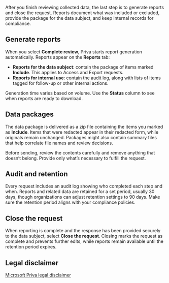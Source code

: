 After you finish reviewing collected data, the last step is to generate reports and close the request. Reports document what was included or excluded, provide the package for the data subject, and keep internal records for compliance.

## Generate reports

When you select **Complete review**, Priva starts report generation automatically. Reports appear on the **Reports** tab:

- **Reports for the data subject**: contain the package of items marked **Include**. This applies to Access and Export requests.
- **Reports for internal use**: contain the audit log, along with lists of items tagged for follow-up or other internal actions.

Generation time varies based on volume. Use the **Status** column to see when reports are ready to download.

## Data packages

The data package is delivered as a zip file containing the items you marked as **Include**. Items that were redacted appear in their redacted form, while originals remain unchanged. Packages might also contain summary files that help correlate file names and review decisions.

Before sending, review the contents carefully and remove anything that doesn’t belong. Provide only what’s necessary to fulfill the request.

## Audit and retention

Every request includes an audit log showing who completed each step and when. Reports and related data are retained for a set period, usually 30 days, though organizations can adjust retention settings to 90 days. Make sure the retention period aligns with your compliance policies.

## Close the request

When reporting is complete and the response has been provided securely to the data subject, select **Close the request**. Closing marks the request as complete and prevents further edits, while reports remain available until the retention period expires.

## Legal disclaimer

[Microsoft Priva legal disclaimer](/privacy/priva/priva-disclaimer?azure-portal=true)
